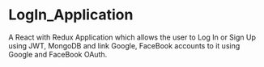 # LogIn_Application
A React with Redux Application which allows the user to Log In or Sign Up using JWT, MongoDB and link Google, FaceBook accounts to it using Google and FaceBook OAuth.
